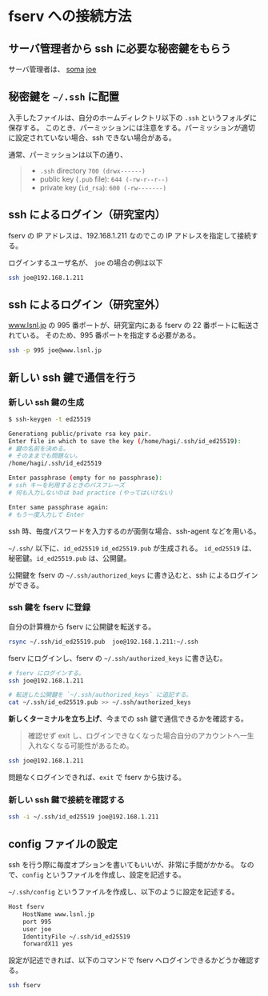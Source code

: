 # fserv への接続方法

## サーバ管理者から ssh に必要な秘密鍵をもらう

サーバ管理者は、 [soma](https://github.com/syasin-5d/) [joe](https://github.com/iPolyomino/)

## 秘密鍵を `~/.ssh` に配置

入手したファイルは、自分のホームディレクトリ以下の `.ssh` というフォルダに保存する。
このとき、パーミッションには注意をする。パーミッションが適切に設定されていない場合、ssh できない場合がある。

通常、パーミッションは以下の通り、

> - `.ssh` directory `700 (drwx------)`
> - public key (`.pub` file): `644 (-rw-r--r--)`
> - private key (`id_rsa`): `600 (-rw-------)`

## ssh によるログイン（研究室内）

fserv の IP アドレスは、192.168.1.211 なのでこの IP アドレスを指定して接続する。

ログインするユーザ名が、 `joe` の場合の例は以下

```bash
ssh joe@192.168.1.211
```

## ssh によるログイン（研究室外）

www.lsnl.jp の 995 番ポートが、研究室内にある fserv の 22 番ポートに転送されている。
そのため、995 番ポートを指定する必要がある。

```bash
ssh -p 995 joe@www.lsnl.jp
```

## 新しい ssh 鍵で通信を行う

### 新しい ssh 鍵の生成

```bash
$ ssh-keygen -t ed25519

Generationg public/private rsa key pair.
Enter file in which to save the key (/home/hagi/.ssh/id_ed25519):
# 鍵の名前を決める。
# そのままでも問題ない。
/home/hagi/.ssh/id_ed25519

Enter passphrase (empty for no passphrase):
# ssh キーを利用するときのパスフレーズ
# 何も入力しないのは bad practice (やってはいけない)

Enter same passphrase again:
# もう一度入力して Enter
```

ssh 時、毎度パスワードを入力するのが面倒な場合、ssh-agent などを用いる。

`~/.ssh/` 以下に、`id_ed25519` `id_ed25519.pub` が生成される。
`id_ed25519` は、秘密鍵。`id_ed25519.pub` は、公開鍵。

公開鍵を fserv の `~/.ssh/authorized_keys` に書き込むと、ssh によるログインができる。

### ssh 鍵を fserv に登録

自分の計算機から fserv に公開鍵を転送する。

```bash
rsync ~/.ssh/id_ed25519.pub  joe@192.168.1.211:~/.ssh
```

fserv にログインし、fserv の `~/.ssh/authorized_keys` に書き込む。

```bash
# fserv にログインする。
ssh joe@192.168.1.211

# 転送した公開鍵を `~/.ssh/authorized_keys` に追記する。
cat ~/.ssh/id_ed25519.pub >> ~/.ssh/authorized_keys
```

**新しくターミナルを立ち上げ**、今までの ssh 鍵で通信できるかを確認する。

> 確認せず exit し、ログインできなくなった場合自分のアカウントへ一生入れなくなる可能性があるため。

```bash
ssh joe@192.168.1.211
```

問題なくログインできれば、`exit` で fserv から抜ける。

### 新しい ssh 鍵で接続を確認する

```bash
ssh -i ~/.ssh/id_ed25519 joe@192.168.1.211
```

## config ファイルの設定

ssh を行う際に毎度オプションを書いてもいいが、非常に手間がかかる。
なので、`config` というファイルを作成し、設定を記述する。

`~/.ssh/config` というファイルを作成し、以下のように設定を記述する。

```bash
Host fserv
    HostName www.lsnl.jp
    port 995
    user joe
    IdentityFile ~/.ssh/id_ed25519
    forwardX11 yes
```

設定が記述できれば、以下のコマンドで fserv へログインできるかどうか確認する。

```bash
ssh fserv
```
